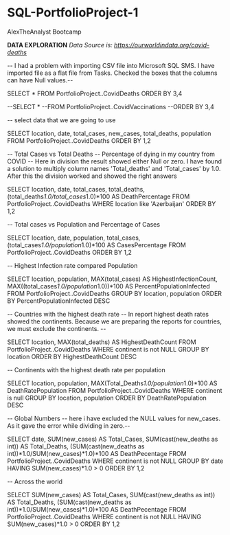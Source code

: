 # SQL-PortfolioProject-1
AlexTheAnalyst Bootcamp

**DATA EXPLORATION**
*Data Source is:
https://ourworldindata.org/covid-deaths*

-- I had a problem with importing CSV file into Microsoft SQL SMS. I have imported file as a flat file from Tasks.
  Checked the boxes that the columns can have Null values.--

SELECT *
FROM PortfolioProject..CovidDeaths
ORDER BY 3,4

--SELECT *
--FROM PortfolioProject..CovidVaccinations
--ORDER BY 3,4


-- select data that we are going to use

SELECT location, date, total_cases, new_cases, total_deaths, population
FROM PortfolioProject..CovidDeaths
ORDER BY 1,2


-- Total Cases vs Total Deaths
-- Percentage of dying in my country from COVID
-- Here in division the result showed either Null or zero. I have found a solution to multiply column names 'Total_deaths' and 'Total_cases' by 1.0.
  After this the division worked and showed the right answers

SELECT location, date, total_cases, total_deaths, (total_deaths*1.0/total_cases*1.0)*100 AS DeathPercentage
FROM PortfolioProject..CovidDeaths
WHERE location like 'Azerbaijan'
ORDER BY 1,2

-- Total cases vs Population and Percentage of Cases

SELECT location, date, population, total_cases, (total_cases*1.0/population*1.0)*100 AS CasesPercentage
FROM PortfolioProject..CovidDeaths
ORDER BY 1,2

-- Highest Infection rate compared Population

SELECT location, 
		population, 
		MAX(total_cases) AS HighestInfectionCount, 
		MAX((total_cases*1.0/population*1.0))*100 AS PercentPopulationInfected
FROM PortfolioProject..CovidDeaths
GROUP BY location, population
ORDER BY PercentPopulationInfected DESC



-- Countries with the highest death rate
-- In report highest death rates showed the continents. Because we are preparing the reports for countries, we must exclude the continents. --

SELECT location, 
		MAX(total_deaths) AS HighestDeathCount
FROM PortfolioProject..CovidDeaths
WHERE continent is not NULL
GROUP BY location
ORDER BY HighestDeathCount DESC


-- Continents with the highest death rate per population

SELECT location,
		population,
		MAX(Total_Deaths*1.0/population*1.0)*100 AS DeathRatePopulation
FROM PortfolioProject..CovidDeaths
WHERE continent is null
GROUP BY location, population
ORDER BY DeathRatePopulation DESC

-- Global Numbers
-- here i have excluded the NULL values for new_cases. As it gave the error while dividing in zero.--

SELECT date, 
		SUM(new_cases) AS Total_Cases,
		SUM(cast(new_deaths as int)) AS Total_Deaths,
		(SUM(cast(new_deaths as int))*1.0/SUM(new_cases)*1.0)*100 AS DeathPecentage
FROM PortfolioProject..CovidDeaths
WHERE continent is not NULL
GROUP BY date
HAVING SUM(new_cases)*1.0 > 0
ORDER BY 1,2

-- Across the world

SELECT 	SUM(new_cases) AS Total_Cases,
		SUM(cast(new_deaths as int)) AS Total_Deaths,
		(SUM(cast(new_deaths as int))*1.0/SUM(new_cases)*1.0)*100 AS DeathPecentage
FROM PortfolioProject..CovidDeaths
WHERE continent is not NULL
HAVING SUM(new_cases)*1.0 > 0
ORDER BY 1,2
